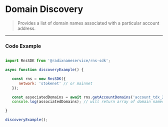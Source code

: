 

# Domain Discovery

> Provides a list of domain names associated with a particular account address.

---

### Code Example

```js

import RnsSDK from '@radixnameservice/rns-sdk';

async function discoveryExample() {

   const rns = new RnsSDK({
      network: 'stokenet' // or mainnet
   });

   const associatedDomains = await rns.getAccountDomains('account_tdx_2_1298zn26mlsyc0gsx507cc83y7x8veyp90axzh6aefqhxxq9l7y03c7');
   console.log(associatedDomains); // will return array of domain names

}

discoveryExample();

```